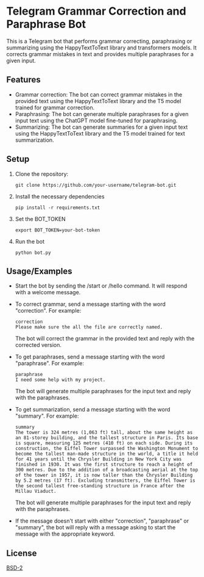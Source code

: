 # Telegram Grammar Correction and Paraphrase Bot

This is a Telegram bot that performs grammar correcting, paraphrasing or summarizing using the HappyTextToText library and transformers models. It corrects grammar mistakes in text and provides multiple paraphrases for a given input.

## Features

- Grammar correction: The bot can correct grammar mistakes in the provided text using the HappyTextToText library and the T5 model trained for grammar correction.
- Paraphrasing: The bot can generate multiple paraphrases for a given input text using the ChatGPT model fine-tuned for paraphrasing.
- Summarizing: The bot can generate summaries for a given input text using the HappyTextToText library and the T5 model trained for text summarization.

## Setup

1. Clone the repository:

   ```shell
   git clone https://github.com/your-username/telegram-bot.git

   ```

2. Install the necessary dependencies

   ```shell
   pip install -r requirements.txt

   ```

3. Set the BOT_TOKEN

   ```shell
   export BOT_TOKEN=your-bot-token

   ```

4. Run the bot
   ```shell
   python bot.py
   ```

## Usage/Examples

- Start the bot by sending the /start or /hello command. It will respond with a welcome message.

- To correct grammar, send a message starting with the word "correction". For example:

      correction
      Please make sure the all the file are correctly named.

  The bot will correct the grammar in the provided text and reply with the corrected version.

- To get paraphrases, send a message starting with the word "paraphrase". For example:

      paraphrase
      I need some help with my project.

  The bot will generate multiple paraphrases for the input text and reply with the paraphrases.

- To get summarization, send a message starting with the word "summary". For example:

      summary
      The tower is 324 metres (1,063 ft) tall, about the same height as an 81-storey building, and the tallest structure in Paris. Its base is square, measuring 125 metres (410 ft) on each side. During its construction, the Eiffel Tower surpassed the Washington Monument to become the tallest man-made structure in the world, a title it held for 41 years until the Chrysler Building in New York City was finished in 1930. It was the first structure to reach a height of 300 metres. Due to the addition of a broadcasting aerial at the top of the tower in 1957, it is now taller than the Chrysler Building by 5.2 metres (17 ft). Excluding transmitters, the Eiffel Tower is the second tallest free-standing structure in France after the Millau Viaduct.

  The bot will generate multiple paraphrases for the input text and reply with the paraphrases.

- If the message doesn't start with either "correction", "paraphrase" or "summary", the bot will reply with a message asking to start the message with the appropriate keyword.

## License

[BSD-2](https://opensource.org/license/bsd-2-clause/)
